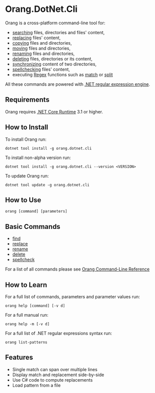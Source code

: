 # Orang.DotNet.Cli

Orang is a cross-platform command-line tool for:

* [searching](https://josefpihrt.github.io/docs/orang/cli/commands/find) files, directories and files' content,
* [replacing](https://josefpihrt.github.io/docs/orang/cli/commands/replace) files' content,
* [copying](https://josefpihrt.github.io/docs/orang/cli/commands/copy) files and directories,
* [moving](https://josefpihrt.github.io/docs/orang/cli/commands/move) files and directories,
* [renaming](https://josefpihrt.github.io/docs/orang/cli/commands/rename) files and directories,
* [deleting](https://josefpihrt.github.io/docs/orang/cli/commands/delete) files, directories or its content,
* [synchronizing](https://josefpihrt.github.io/docs/orang/cli/commands/sync) content of two directories,
* [spellchecking](https://josefpihrt.github.io/docs/orang/cli/commands/spellcheck) files' content,
* executing [Regex](https://docs.microsoft.com/cs-cz/dotnet/api/system.text.regularexpressions.regex?view=netcore-3.0) functions such as [match](https://josefpihrt.github.io/docs/orang/cli/commands/match) or [split](https://josefpihrt.github.io/docs/orang/cli/commands/split)

All these commands are powered with [.NET regular expression engine](https://docs.microsoft.com/en-us/dotnet/standard/base-types/regular-expressions).

## Requirements

Orang requires [.NET Core Runtime](https://dotnet.microsoft.com/download/dotnet-core/current/runtime) 3.1 or higher.

## How to Install

To install Orang run:

```
dotnet tool install -g orang.dotnet.cli
```

To install non-alpha version run:

```
dotnet tool install -g orang.dotnet.cli --version <VERSION>
```

To update Orang run:

```
dotnet tool update -g orang.dotnet.cli
```

## How to Use

```
orang [command] [parameters]
```

## Basic Commands

* [find](https://josefpihrt.github.io/docs/orang/cli/commands/find)
* [replace](https://josefpihrt.github.io/docs/orang/cli/commands/replace)
* [rename](https://josefpihrt.github.io/docs/orang/cli/commands/rename)
* [delete](https://josefpihrt.github.io/docs/orang/cli/commands/delete)
* [spellcheck](https://josefpihrt.github.io/docs/orang/cli/commands/spellcheck)

For a list of all commands please see [Orang Command-Line Reference](https://josefpihrt.github.io/docs/orang/cli/commands)

## How to Learn

For a full list of commands, parameters and parameter values run:

```
orang help [command] [-v d]
```

For a full manual run:

```
orang help -m [-v d]
```

For a full list of .NET regular expressions syntax run:

```
orang list-patterns
```

## Features

- Single match can span over multiple lines
- Display match and replacement side-by-side
- Use C# code to compute replacements
- Load pattern from a file
